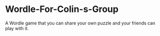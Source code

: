 # Wordle-For-Colin-s-Group
A Wordle game that you can share your own puzzle and your friends can play with it.
